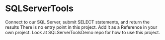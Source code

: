 # SQLServerTools
Connect to our SQL Server, submit SELECT statements, and return the results
There is no entry point in this project. Add it as a Reference in your own project.
Look at SQLServerToolsDemo repo for how to use this project. 
